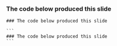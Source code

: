 ### The code below produced this slide

````
### The code below produced this slide

```
### The code below produced this slide
```

````
